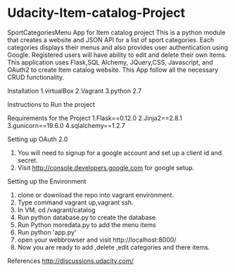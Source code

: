 # Udacity-Item-catalog-Project
SportCategoriesMenu App for Item catalog project
This is a python module that creates a website and JSON API for a list of sport categories. Each categories displays their menus and also provides user authentication using Google.
Registered users will have ability to edit and delete their own items. This application uses Flask,SQL Alchemy, JQuery,CSS, Javascript, and OAuth2 to create Item catalog website.
This App follow all the necessary CRUD functionality.

Installation
1.virtualBox
2.Vagrant
3.python 2.7

Instructions to Run the project

Requirements for the Project
1.Flask==0.12.0
2.Jinja2==2.8.1
3.gunicorn==19.6.0
4.sqlalchemy==1.2.7

Setting up OAuth 2.0
1. You will need to signup for a google account and set up a client id and secret.
2. Visit http://console.developers.google.com for google setup.

Setting up the Environment

1. clone or download the repo into vagrant environment.
2. Type command vagrant up,vagrant ssh.
3. In VM, cd /vagrant/catalog
4. Run python database.py to create the database.
5. Run Python moredata.py to add the menu items
6. Run python 'app.py'
7. open your webbrowser and visit http://localhost:8000/
8. Now you are ready to add ,delete ,edit categories and there items.

References
http://discussions.udacity.com/
